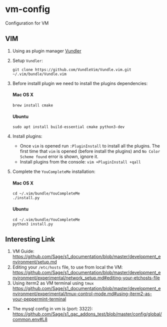 # vm-config
Configuration for VM

## VIM
1. Using as plugin manager [Vundler](https://github.com/VundleVim/Vundle.vim)
2. Setup `Vundler`:

    `git clone https://github.com/VundleVim/Vundle.vim.git ~/.vim/bundle/Vundle.vim`
3. Before installl plugin we need to install the plugins dependencies:
    #### Mac OS X
    `brew install cmake`
    #### Ubuntu 
    `sudo apt install build-essential cmake python3-dev`    

4. Install plugins:

    * Once `vim` is opened run `:PluginInstall` to install all the plugins. The first time that `vim` is opened (before install the plugins) and `No Color Scheme found` error is shown, ignore it.
    * Install plugins from the console:
      `vim +PluginInstall +qall`
5. Complete the `YouCompleteMe` installation:
    #### Mac OS X
    ```
    cd ~/.vim/bundle/YouCompleteMe
    ./install.py
    ```
    #### Ubuntu 
    ```
    cd ~/.vim/bundle/YouCompleteMe
    python3 install.py
    ``` 

## Interesting Link
1. VM Guide: https://github.com/Sage/s1_documentation/blob/master/development_environment/setup.md
2. Editing your `/etc/hosts` file, to use from local the VM:
    https://github.com/Sage/s1_documentation/blob/master/development_environment/experimental/network_setup.md#editing-your-etchosts-file
3. Using iterm2 as VM terminal using `tmux`
    https://github.com/Sage/s1_documentation/blob/master/development_environment/experimental/tmux-control-mode.md#using-iterm2-as-your-peppermint-terminal
    
-  The mysql config in vm is (port: 3322): https://github.com/Sage/s1_gac_addons_test/blob/master/config/global/common.env#L8
